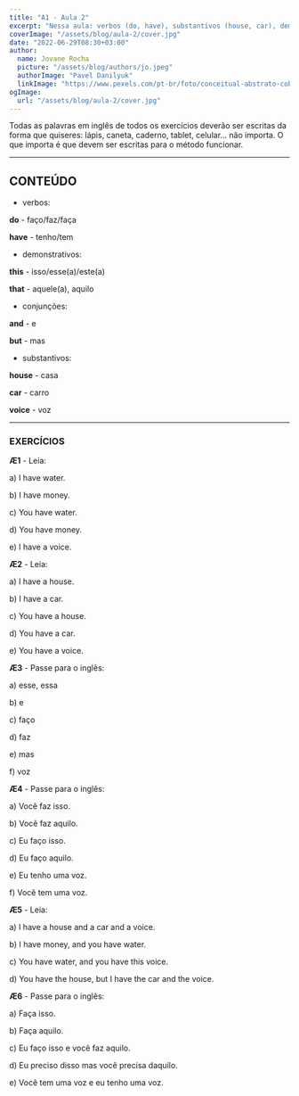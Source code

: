 ```yaml
---
title: "A1 - Aula 2"
excerpt: "Nessa aula: verbos (do, have), substantivos (house, car), demonstrativos (this, that), conjunções (and, but)."
coverImage: "/assets/blog/aula-2/cover.jpg"
date: "2022-06-29T08:30+03:00"
author:
  name: Jovane Rocha
  picture: "/assets/blog/authors/jo.jpeg"
  authorImage: "Pavel Danilyuk"
  linkImage: "https://www.pexels.com/pt-br/foto/conceitual-abstrato-coberto-tampado-8553778/"
ogImage:
  url: "/assets/blog/aula-2/cover.jpg"
---
```


Todas as palavras em inglês de todos os exercícios deverão ser escritas da forma que quiseres:
lápis, caneta, caderno, tablet, celular... não importa. O que importa é
que devem ser escritas para o método funcionar.

---

## CONTEÚDO

- verbos:

**do** - faço/faz/faça

**have** - tenho/tem

- demonstrativos:

**this** - isso/esse(a)/este(a)

**that** - aquele(a), aquilo

- conjunções:

**and** - e

**but** - mas

- substantivos:

**house** - casa

**car** - carro

**voice** - voz

---

### EXERCÍCIOS

**Æ1** - Leia:

a) I have water.

b) I have money.

c) You have water.

d) You have money.

e) I have a voice.

**Æ2** - Leia:

a) I have a house.

b) I have a car.

c) You have a house.

d) You have a car.

e) You have a voice.

**Æ3** - Passe para o inglês:

a) esse, essa

b) e

c) faço

d) faz

e) mas

f) voz

**Æ4** - Passe para o inglês:

a) Você faz isso.

b) Você faz aquilo.

c) Eu faço isso.

d) Eu faço aquilo.

e) Eu tenho uma voz.

f) Você tem uma voz.

**Æ5** - Leia:

a) I have a house and a car and a voice.

b) I have money, and you have water.

c) You have water, and you have this voice.

d) You have the house, but I have the car and the voice.

**Æ6** - Passe para o inglês:

a) Faça isso.

b) Faça aquilo.

c) Eu faço isso e você faz aquilo.

d) Eu preciso disso mas você precisa daquilo.

e) Você tem uma voz e eu tenho uma voz.
